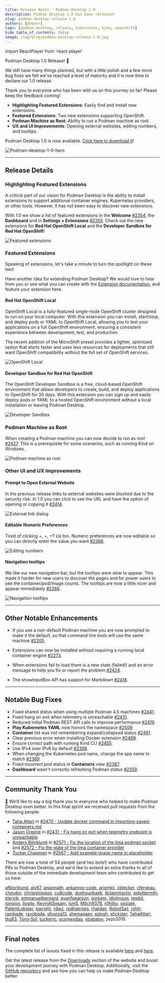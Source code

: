 ```yaml
---
title: Release Notes - Podman Desktop 1.0
description: Podman Desktop 1.0 has been released!
slug: podman-desktop-release-1.0
authors: [deboer]
tags: [podman-desktop, release, kubernetes, kind, openshift]
hide_table_of_contents: false
image: /img/blog/podman-desktop-release-1.0.jpg
---
```


import ReactPlayer from 'react-player'

Podman Desktop 1.0 Release! 🎉

We still have many things planned, but with a little polish and a few more bug fixes we
felt we've reached a level of maturity and it is now time to declare our 1.0 release.

Thank you to everyone who has been with us on this journey so far! Please keep the
feedback coming!

<!--Main Features-->

- **Highlighting Featured Extensions**: Easily find and install new extensions.
- **Featured Extensions**: Two new extensions supporting OpenShift.
- **Podman Machine as Root**: Ability to run a Podman machine as root.
- **UX and UI Improvements**: Opening external websites, editing numbers, and tooltips.

Podman Desktop 1.0 is now available. [Click here to download it](/downloads)!

![Podman-desktop-1-0-hero](img/podman-desktop-release-1.0/podman-desktop-release-1.0.jpg)

<!--truncate-->

---

## Release Details

### Highlighting Featured Extensions

A critical part of our vision for Podman Desktop is the ability to install extensions to
support additional container engines, Kubernetes providers, or other tools. However, it
has not been easy to discover new extensions.

With 1.0 we show a list of featured extensions in the **Welcome**
[#2354](https://github.com/containers/podman-desktop/pull/2354), the **Dashboard** and in
**<Icon icon="fa-solid fa-cog" size="lg" /> Settings > Extensions**
[#2355](https://github.com/containers/podman-desktop/pull/2355). Check out the new
extensions for **Red Hat OpenShift Local** and the **Developer Sandbox for Red Hat OpenShift**!

![Featured extensions](img/podman-desktop-release-1.0/featured-extensions.png)

### Featured Extensions

Speaking of extensions, let's take a minute to turn the spotlight on these two!

Have another idea for extending Podman Desktop? We would love to hear from you or see
what you can create with the [Extension documentation](/docs/extensions),
and feature your extension here.

#### Red Hat OpenShift Local

OpenShift Local is a fully-featured single-node OpenShift cluster designed to run on your local computer.
With this extension you can install, start/stop, and deploy pods or YAML to OpenShift Local,
allowing you to test your applications on a full OpenShift environment, ensuring a consistent
experience between development, test, and production.

The recent addition of the MicroShift preset provides a lighter, optimized option that
starts faster and uses less resources for deployments that still want OpenShift compatibility
without the full set of OpenShift services.

![OpenShift Local](img/podman-desktop-release-1.0/openshift-local.png)

#### Developer Sandbox for Red Hat OpenShift

The OpenShift Developer Sandbox is a free, cloud-based OpenShift environment that allows developers to
create, build, and deploy applications to OpenShift for 30 days. With this extension you can sign up
and easily deploy pods or YAML to a hosted OpenShift environment without a local installation or
leaving Podman Desktop.

![Developer Sandbox](img/podman-desktop-release-1.0/sandbox.png)

### Podman Machine as Root

When creating a Podman machine you can now decide to run as root [#2427](https://github.com/containers/podman-desktop/pull/2427). This is a prerequisite for some scenarios, such as running Kind on Windows.

![Podman machine as root](img/podman-desktop-release-1.0/podman-root.png)

### Other UI and UX Improvements

#### Prompt to Open External Website

In the previous release links to external websites were blocked due to the security risk.
In 1.0 you can click to see the URL and have the option of opening or copying it
[#2414](https://github.com/containers/podman-desktop/pull/2414).

![External link dialog](img/podman-desktop-release-1.0/external-link.png)

#### Editable Numeric Preferences

Tired of clicking +, +, +? Us too. Numeric preferences are now editable so
you can directly enter the value you want
[#2368](https://github.com/containers/podman-desktop/pull/2368).

![Editing numbers](img/podman-desktop-release-1.0/edit-number.png)

#### Navigation tooltips

We like our new navigation bar, but the tooltips were slow to appear. This made it harder for new
users to discover the pages and for power users to see the container/pod/image counts. The
tooltips are now a little nicer and appear immediately
[#2286](https://github.com/containers/podman-desktop/pull/2286).

![Navigation tooltips](img/podman-desktop-release-1.0/nav-tooltips.png)

---

## Other Notable Enhancements

- If you use a non-default Podman machine you are now prompted to make it the default, so
  that command line tools will use the same machine [#2205](https://github.com/containers/podman-desktop/pull/2205).

- Extensions can now be installed without requiring a running local container engine
  [#2273](https://github.com/containers/podman-desktop/pull/2273).

- When extensions fail to load there is a new state (failed!) and an error message
  to help you fix or report the problem [#2424](https://github.com/containers/podman-desktop/pull/2424).

- The showInputBox API has support for Markdown [#2418](https://github.com/containers/podman-desktop/pull/2418).

---

## Notable Bug Fixes

- Fixed shared status when using multiple Podman 4.5 machines [#2441](https://github.com/containers/podman-desktop/pull/2441).
- Fixed hang on exit when telemetry is unreachable [#2431](https://github.com/containers/podman-desktop/pull/2431).
- Reduced initial Podman REST API calls to improve performance [#2419](https://github.com/containers/podman-desktop/pull/2419).
- **Play Kubernetes YAML** now honors the namespace [#2509](https://github.com/containers/podman-desktop/pull/2509).
- **Container** list was not remembering expand/collapsed status [#2491](https://github.com/containers/podman-desktop/pull/2491).
- Clear previous error when installing Docker extension [#2469](https://github.com/containers/podman-desktop/pull/2469).
- Ensure correct path with running Kind CLI [#2455](https://github.com/containers/podman-desktop/pull/2455).
- Use IPv4 over IPv6 by default [#2398](https://github.com/containers/podman-desktop/pull/2398).
- When changing the Kubernetes pod name, change the app name to match [#2389](https://github.com/containers/podman-desktop/pull/2389).
- Fixed incorrect pod status in **Containers** view [#2387](https://github.com/containers/podman-desktop/pull/2387).
- **Dashboard** wasn't correctly refreshing Podman status [#2359](https://github.com/containers/podman-desktop/pull/2359).

---

## Community Thank You

🎉 We’d like to say a big thank you to everyone who helped to make Podman Desktop even better. In this final
sprint we received pull requests from the following people:

- [Taha Attari](https://github.com/TahaAttari) in [#2470 - Update docker command in importing-saved-containers.md](https://github.com/containers/podman-desktop/pull/2470)
- [Jason Greene](https://github.com/n1hility) in [#2431 - Fix hang on exit when telemetry endpoint is unreachable](https://github.com/containers/podman-desktop/pull/2431)
- [Anders Björklund](https://github.com/afbjorklund) in [#2571 - Fix the location of the lima podman socket](https://github.com/containers/podman-desktop/pull/2571) and [#2572 - Fix the state of the lima container provider](https://github.com/containers/podman-desktop/pull/2572)
- [Tucker Chapman](https://github.com/tuckerrc) in [#2567 - Add example image name in placeholder](https://github.com/containers/podman-desktop/pull/2567)

There are now a total of 54 people (and two bots!) who have contributed PRs to Podman Desktop, and we'd
like to extend an extra thanks to all of those outside of the immediate development team who contributed
to get us here:

[afbjorklund](https://github.com/afbjorklund),
[alv67](https://github.com/alv67),
[anjannath](https://github.com/anjannath),
[ankanroy-code](https://github.com/ankanroy-code),
[arixmkii](https://github.com/arixmkii),
[cblecker](https://github.com/cblecker),
[cfergeau](https://github.com/cfergeau),
[chevdor](https://github.com/chevdor),
[chrisjsimpson](https://github.com/chrisjsimpson),
[cu8code](https://github.com/cu8code),
[doehyunbaek](https://github.com/doehyunbaek),
[dylanmtaylor](https://github.com/dylanmtaylor),
[eidottermihi](https://github.com/eidottermihi),
[elervik](https://github.com/elervik),
[emmanuelbernard](https://github.com/emmanuelbernard),
[evanfpearson](https://github.com/evanfpearson),
[gorkem](https://github.com/gorkem),
[idjohnson](https://github.com/idjohnson),
[imphil](https://github.com/imphil),
[iongion](https://github.com/iongion),
[jlosito](https://github.com/jlosito),
[KevinAtSesam](https://github.com/KevinAtSesam),
[lsm5](https://github.com/lsm5),
[Mitch9378](https://github.com/Mitch9378),
[n1hility](https://github.com/n1hility),
[osslate](https://github.com/osslate),
[PatentLobster](https://github.com/PatentLobster),
[pwright](https://github.com/pwright),
[rdwz](https://github.com/rdwz),
[redhatrises](https://github.com/redhatrises),
[rhatdan](https://github.com/rhatdan),
[RobotSail](https://github.com/RobotSail),
[rohit-rambade](https://github.com/rohit-rambade),
[rsvoboda](https://github.com/rsvoboda),
[sfrunza13](https://github.com/sfrunza13),
[shemanaev](https://github.com/shemanaev),
[sstosh](https://github.com/sstosh),
[stickster](https://github.com/stickster),
[TahaAttari](https://github.com/TahaAttari),
[ths83](https://github.com/ths83),
[Tony-Sol](https://github.com/Tony-Sol),
[tuckerrc](https://github.com/tuckerrc),
[ucomesdag](https://github.com/ucomesdag),
[xbabalov](https://github.com/xbabalov),
zezo2019.

---

## Final notes

The complete list of issues fixed in this release is available [here](https://github.com/containers/podman-desktop/issues?q=is%3Aclosed+milestone%3A1.0.0) and [here](https://github.com/containers/podman-desktop/issues?q=is%3Aclosed+milestone%3A1.0.1).

Get the latest release from the [Downloads](/downloads) section of the website and boost your development journey with Podman Desktop. Additionally, visit the [GitHub repository](https://github.com/containers/podman-desktop) and see how you can help us make Podman Desktop better.
